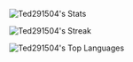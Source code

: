 ![Ted291504's Stats](https://github-readme-stats.vercel.app/api?username=Ted291504&theme=dark&show_icons=true&hide_border=true&count_private=true)

![Ted291504's Streak](https://github-readme-streak-stats.herokuapp.com/?user=Ted291504&theme=dark&hide_border=true)

![Ted291504's Top Languages](https://github-readme-stats.vercel.app/api/top-langs/?username=Ted291504&theme=dark&show_icons=true&hide_border=true&layout=compact)
